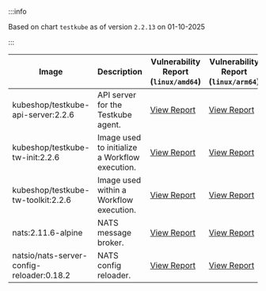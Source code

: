 :::info

Based on chart `testkube` as of version `2.2.13` on 01-10-2025

:::

| Image | Description | Vulnerability Report (`linux/amd64`) | Vulnerability Report (`linux/arm64`) | Docker Image |
|-------|-------------|----------------------------------------|----------------------------------------|--------------|
| kubeshop/testkube-api-server:2.2.6 | API server for the Testkube agent. | [View Report](./testkube-api-server-2.2.6_linux_amd64.md) | [View Report](./testkube-api-server-2.2.6_linux_arm64.md) | [View Image](https://hub.docker.com/layers/kubeshop/testkube-api-server/2.2.6/images/sha256-4adbb96ad1ccf9d911313d9ca66eba3bb8718af9b28913bc4274211f608a4f4c?context=explore) |
| kubeshop/testkube-tw-init:2.2.6 | Image used to initialize a Workflow execution. | [View Report](./testkube-tw-init-2.2.6_linux_amd64.md) | [View Report](./testkube-tw-init-2.2.6_linux_arm64.md) | [View Image](https://hub.docker.com/layers/kubeshop/testkube-tw-init/2.2.6/images/sha256-a4ba24c51a9822f0fb965da4175cd43ddac1aecb72940fbe82ced5bede4f1131?context=explore) |
| kubeshop/testkube-tw-toolkit:2.2.6 | Image used within a Workflow execution. | [View Report](./testkube-tw-toolkit-2.2.6_linux_amd64.md) | [View Report](./testkube-tw-toolkit-2.2.6_linux_arm64.md) | [View Image](https://hub.docker.com/layers/kubeshop/testkube-tw-toolkit/2.2.6/images/sha256-347787d1e1f8c1553e48294c4f497fe45d1eb91fa8031b79be065f2d8cf5a417?context=explore) |
| nats:2.11.6-alpine | NATS message broker. | [View Report](./nats-2.11.6-alpine_linux_amd64.md) | [View Report](./nats-2.11.6-alpine_linux_arm64.md) | [View Image](https://hub.docker.com/layers/library/nats/2.11.6-alpine/images/sha256-de0f76b542a7950f4a7a944c5a201f51a72be5aac3e71fbc64f14898e3ae1965?context=explore) |
| natsio/nats-server-config-reloader:0.18.2 | NATS config reloader. | [View Report](./nats-server-config-reloader-0.18.2_linux_amd64.md) | [View Report](./nats-server-config-reloader-0.18.2_linux_arm64.md) | [View Image](https://hub.docker.com/layers/natsio/nats-server-config-reloader/0.18.2/images/sha256-902e9a716beaddfa937bba2a94bf1af779cec3c1a9acc309d68ba7cbea35a833?context=explore) |
